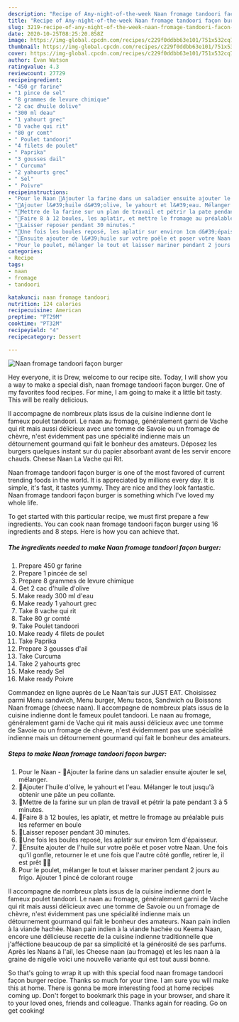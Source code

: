 ```yaml
---
description: "Recipe of Any-night-of-the-week Naan fromage tandoori façon burger"
title: "Recipe of Any-night-of-the-week Naan fromage tandoori façon burger"
slug: 3219-recipe-of-any-night-of-the-week-naan-fromage-tandoori-facon-burger
date: 2020-10-25T08:25:20.858Z
image: https://img-global.cpcdn.com/recipes/c229f0ddbb63e101/751x532cq70/naan-fromage-tandoori-facon-burger-photo-principale-de-la-recette.jpg
thumbnail: https://img-global.cpcdn.com/recipes/c229f0ddbb63e101/751x532cq70/naan-fromage-tandoori-facon-burger-photo-principale-de-la-recette.jpg
cover: https://img-global.cpcdn.com/recipes/c229f0ddbb63e101/751x532cq70/naan-fromage-tandoori-facon-burger-photo-principale-de-la-recette.jpg
author: Evan Watson
ratingvalue: 4.3
reviewcount: 27729
recipeingredient:
- "450 gr farine"
- "1 pince de sel"
- "8 grammes de levure chimique"
- "2 cac dhuile dolive"
- "300 ml deau"
- "1 yahourt grec"
- "8 vache qui rit"
- "80 gr comt"
- " Poulet tandoori"
- "4 filets de poulet"
- " Paprika"
- "3 gousses dail"
- " Curcuma"
- "2 yahourts grec"
- " Sel"
- " Poivre"
recipeinstructions:
- "Pour le Naan 🔸Ajouter la farine dans un saladier ensuite ajouter le sel, mélanger."
- "🔸Ajouter l&#39;huile d&#39;olive, le yahourt et l&#39;eau. Mélanger le tout jusqu&#39;à obtenir une pâte un peu collante."
- "🔸Mettre de la farine sur un plan de travail et pétrir la pate pendant 3 à 5 minutes."
- "🔸Faire 8 à 12 boules, les aplatir, et mettre le fromage au préalable puis les refermer en boule"
- "🔸Laisser reposer pendant 30 minutes."
- "🔸Une fois les boules reposé, les aplatir sur environ 1cm d&#39;épaisseur."
- "🔸Ensuite ajouter de l&#39;huile sur votre poêle et poser votre Naan. Une fois qu&#39;il gonfle, retourner le et une fois que l&#39;autre côté gonfle, retirer le, il est prêt 👍🏻"
- "Pour le poulet, mélanger le tout et laisser mariner pendant 2 jours au frigo. Ajouter 1 pincé de colorant rouge"
categories:
- Recipe
tags:
- naan
- fromage
- tandoori

katakunci: naan fromage tandoori 
nutrition: 124 calories
recipecuisine: American
preptime: "PT29M"
cooktime: "PT32M"
recipeyield: "4"
recipecategory: Dessert

---
```



![Naan fromage tandoori façon burger](https://img-global.cpcdn.com/recipes/c229f0ddbb63e101/751x532cq70/naan-fromage-tandoori-facon-burger-photo-principale-de-la-recette.jpg)

Hey everyone, it is Drew, welcome to our recipe site. Today, I will show you a way to make a special dish, naan fromage tandoori façon burger. One of my favorites food recipes. For mine, I am going to make it a little bit tasty. This will be really delicious.

Il accompagne de nombreux plats issus de la cuisine indienne dont le fameux poulet tandoori. Le naan au fromage, généralement garni de Vache qui rit mais aussi délicieux avec une tomme de Savoie ou un fromage de chèvre, n&#39;est évidemment pas une spécialité indienne mais un détournement gourmand qui fait le bonheur des amateurs. Déposez les burgers quelques instant sur du papier absorbant avant de les servir encore chauds. Cheese Naan La Vache qui Rit.

Naan fromage tandoori façon burger is one of the most favored of current trending foods in the world. It is appreciated by millions every day. It is simple, it's fast, it tastes yummy. They are nice and they look fantastic. Naan fromage tandoori façon burger is something which I've loved my whole life.


To get started with this particular recipe, we must first prepare a few ingredients. You can cook naan fromage tandoori façon burger using 16 ingredients and 8 steps. Here is how you can achieve that.

<!--inarticleads1-->

##### The ingredients needed to make Naan fromage tandoori façon burger:

1. Prepare 450 gr farine
1. Prepare 1 pincée de sel
1. Prepare 8 grammes de levure chimique
1. Get 2 cac d&#39;huile d&#39;olive
1. Make ready 300 ml d&#39;eau
1. Make ready 1 yahourt grec
1. Take 8 vache qui rit
1. Take 80 gr comté
1. Take  Poulet tandoori
1. Make ready 4 filets de poulet
1. Take  Paprika
1. Prepare 3 gousses d&#39;ail
1. Take  Curcuma
1. Take 2 yahourts grec
1. Make ready  Sel
1. Make ready  Poivre


Commandez en ligne auprès de Le Naan&#39;tais sur JUST EAT. Choisissez parmi Menu sandwich, Menu burger, Menu tacos, Sandwich ou Boissons Naan fromage (cheese naan). Il accompagne de nombreux plats issus de la cuisine indienne dont le fameux poulet tandoori. Le naan au fromage, généralement garni de Vache qui rit mais aussi délicieux avec une tomme de Savoie ou un fromage de chèvre, n&#39;est évidemment pas une spécialité indienne mais un détournement gourmand qui fait le bonheur des amateurs. 

<!--inarticleads2-->

##### Steps to make Naan fromage tandoori façon burger:

1. Pour le Naan - 🔸Ajouter la farine dans un saladier ensuite ajouter le sel, mélanger.
1. 🔸Ajouter l&#39;huile d&#39;olive, le yahourt et l&#39;eau. Mélanger le tout jusqu&#39;à obtenir une pâte un peu collante.
1. 🔸Mettre de la farine sur un plan de travail et pétrir la pate pendant 3 à 5 minutes.
1. 🔸Faire 8 à 12 boules, les aplatir, et mettre le fromage au préalable puis les refermer en boule
1. 🔸Laisser reposer pendant 30 minutes.
1. 🔸Une fois les boules reposé, les aplatir sur environ 1cm d&#39;épaisseur.
1. 🔸Ensuite ajouter de l&#39;huile sur votre poêle et poser votre Naan. Une fois qu&#39;il gonfle, retourner le et une fois que l&#39;autre côté gonfle, retirer le, il est prêt 👍🏻
1. Pour le poulet, mélanger le tout et laisser mariner pendant 2 jours au frigo. Ajouter 1 pincé de colorant rouge


Il accompagne de nombreux plats issus de la cuisine indienne dont le fameux poulet tandoori. Le naan au fromage, généralement garni de Vache qui rit mais aussi délicieux avec une tomme de Savoie ou un fromage de chèvre, n&#39;est évidemment pas une spécialité indienne mais un détournement gourmand qui fait le bonheur des amateurs. Naan pain indien à la viande hachée. Naan pain indien à la viande hachée ou Keema Naan, encore une délicieuse recette de la cuisine indienne traditionnelle que j&#39;afféctione beaucoup de par sa simplicité et la générosité de ses parfums. Après les Naans à l&#39;ail, les Cheese naan (au fromage) et les les naan à la graine de nigelle voici une nouvelle variante qui est tout aussi bonne. 

So that's going to wrap it up with this special food naan fromage tandoori façon burger recipe. Thanks so much for your time. I am sure you will make this at home. There is gonna be more interesting food at home recipes coming up. Don't forget to bookmark this page in your browser, and share it to your loved ones, friends and colleague. Thanks again for reading. Go on get cooking!

